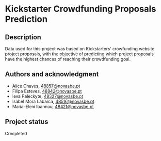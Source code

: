 # Kickstarter Crowdfunding Proposals Prediction

## Description
Data used for this project was based on Kickstarters' crowfunding website project proposals, with the objective of predicting which project proposals have the highest chances of reaching their crowdfunding goal.

## Authors and acknowledgment
- Alice Chaves, 48857@novasbe.pt
- Filipa Esteves, 48842@novasbe.pt
- Ieva Paleckyte, 48327@novasbe.pt
- Isabel Mora Labarca, 48516@novasbe.pt
- Maria-Eleni Ioannou, 48421@novasbe.pt

## Project status
Completed

